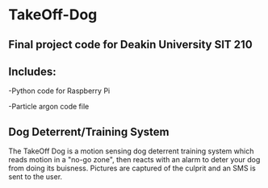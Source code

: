 # TakeOff-Dog
## Final project code for Deakin University SIT 210

## Includes:
-Python code for Raspberry Pi

-Particle argon code file

## Dog Deterrent/Training System

The TakeOff Dog is a motion sensing dog deterrent training system which reads motion in a "no-go zone", then reacts with an alarm to deter your dog from doing its buisness. Pictures are captured of the culprit and an SMS is sent to the user.
